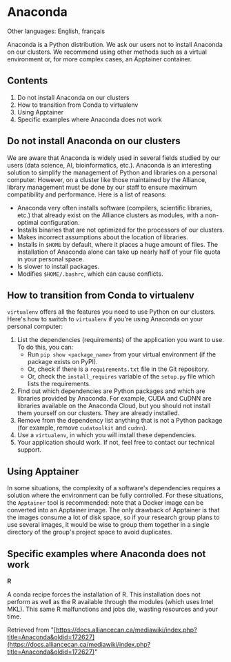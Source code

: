 # Anaconda

Other languages: English, français

Anaconda is a Python distribution. We ask our users not to install Anaconda on our clusters. We recommend using other methods such as a virtual environment or, for more complex cases, an Apptainer container.


## Contents

1. Do not install Anaconda on our clusters
2. How to transition from Conda to virtualenv
3. Using Apptainer
4. Specific examples where Anaconda does not work


## Do not install Anaconda on our clusters

We are aware that Anaconda is widely used in several fields studied by our users (data science, AI, bioinformatics, etc.). Anaconda is an interesting solution to simplify the management of Python and libraries on a personal computer. However, on a cluster like those maintained by the Alliance, library management must be done by our staff to ensure maximum compatibility and performance. Here is a list of reasons:

* Anaconda very often installs software (compilers, scientific libraries, etc.) that already exist on the Alliance clusters as modules, with a non-optimal configuration.
* Installs binaries that are not optimized for the processors of our clusters.
* Makes incorrect assumptions about the location of libraries.
* Installs in `$HOME` by default, where it places a huge amount of files. The installation of Anaconda alone can take up nearly half of your file quota in your personal space.
* Is slower to install packages.
* Modifies `$HOME/.bashrc`, which can cause conflicts.


## How to transition from Conda to virtualenv

`virtualenv` offers all the features you need to use Python on our clusters. Here's how to switch to `virtualenv` if you're using Anaconda on your personal computer:

1. List the dependencies (requirements) of the application you want to use. To do this, you can:
    * Run `pip show <package_name>` from your virtual environment (if the package exists on PyPI).
    * Or, check if there is a `requirements.txt` file in the Git repository.
    * Or, check the `install_requires` variable of the `setup.py` file which lists the requirements.
2. Find out which dependencies are Python packages and which are libraries provided by Anaconda. For example, CUDA and CuDNN are libraries available on the Anaconda Cloud, but you should not install them yourself on our clusters. They are already installed.
3. Remove from the dependency list anything that is not a Python package (for example, remove `cudatoolkit` and `cudnn`).
4. Use a `virtualenv`, in which you will install these dependencies.
5. Your application should work. If not, feel free to contact our technical support.


## Using Apptainer

In some situations, the complexity of a software's dependencies requires a solution where the environment can be fully controlled. For these situations, the `Apptainer` tool is recommended: note that a Docker image can be converted into an Apptainer image. The only drawback of Apptainer is that the images consume a lot of disk space, so if your research group plans to use several images, it would be wise to group them together in a single directory of the group's project space to avoid duplicates.


## Specific examples where Anaconda does not work

**R**

A conda recipe forces the installation of R. This installation does not perform as well as the R available through the modules (which uses Intel MKL). This same R malfunctions and jobs die, wasting resources and your time.


Retrieved from "[https://docs.alliancecan.ca/mediawiki/index.php?title=Anaconda&oldid=172627](https://docs.alliancecan.ca/mediawiki/index.php?title=Anaconda&oldid=172627)"
